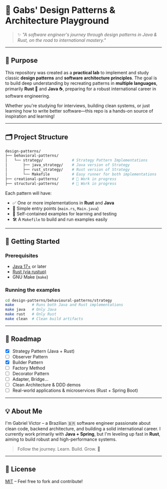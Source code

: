 # 🎯 Gabs' Design Patterns & Architecture Playground

> ✨ _"A software engineer's journey through design patterns in Java & Rust, on the road to international mastery."_

---

## 🧠 Purpose

This repository was created as a **practical lab** to implement and study classic **design patterns** and **software architecture principles**. The goal is to build deep understanding by recreating patterns in **multiple languages**, primarily **Rust 🦀** and **Java ☕**, preparing for a robust international career in software engineering.

Whether you're studying for interviews, building clean systems, or just learning how to write better software—this repo is a hands-on source of inspiration and learning!

---

## 🗂️ Project Structure

```bash
design-patterns/
├── behavioral-patterns/
│   └── strategy/             # Strategy Pattern Implementations
│       ├── java_strategy/    # Java version of Strategy
│       ├── rust_strategy/    # Rust version of Strategy
│       └── Makefile          # Easy runner for both implementations
├── creational-patterns/      # 🚧 Work in progress
├── structural-patterns/      # 🚧 Work in progress
````

Each pattern will have:

* ✅ One or more implementations in **Rust** and **Java**
* 📄 Simple entry points (`main.rs`, `Main.java`)
* 🧪 Self-contained examples for learning and testing
* 🛠️ A `Makefile` to build and run examples easily

---

## 🚀 Getting Started

### Prerequisites

* [Java 17+](https://openjdk.org/) or later
* [Rust (via rustup)](https://www.rust-lang.org/tools/install)
* GNU Make (`make`)

### Running the examples

```bash
cd design-patterns/behavioural-patterns/strategy
make        # Runs both Java and Rust implementations
make java   # Only Java
make rust   # Only Rust
make clean  # Clean build artifacts
```

---

## 📌 Roadmap

* [x] Strategy Pattern (Java + Rust)
* [ ] Observer Pattern
* [x] Builder Pattern
* [ ] Factory Method
* [ ] Decorator Pattern
* [ ] Adapter, Bridge...
* [ ] Clean Architecture & DDD demos
* [ ] Real-world applications & microservices (Rust + Spring Boot)

---

## 💡 About Me

I'm Gabriel Victor – a Brazilian 🇧🇷 software engineer passionate about clean code, backend architecture, and building a solid international career. I currently work primarily with **Java + Spring**, but I'm leveling up fast in **Rust**, aiming to build robust and high-performance systems.

> Follow the journey. Learn. Build. Grow. 🚀

---

## 📄 License

[MIT](./LICENSE) – Feel free to fork and contribute!
